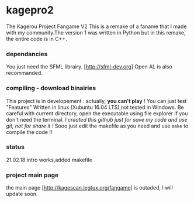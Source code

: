 # kagepro2
The Kagerou Project Fangame V2
This is a remake of a faname that I made with my community.The version 1 was written in Python but in this remake, the entire code is in C++.

### dependancies
You just need the SFML librairy. [http://sfml-dev.org]  Open AL is also recommanded.


### compiling - download binairies
This project is in developement : actually, **you can't play** ! You can just test "Features"
Written in linux (Xubuntu 16.04 LTS),not tested in Windows.
Be careful with current directory, open the executable using file explorer if you don't need the terminal.
*I created this github just for save my code and use git, not for share it !*
Sooo just edit the makefile as you need and use `make` to compile the code !!

### status
21.02.18 intro works,added makefile

### project main page
the main page [http://kagescan.legtux.org/fangame] is outaded, I will update soon.
